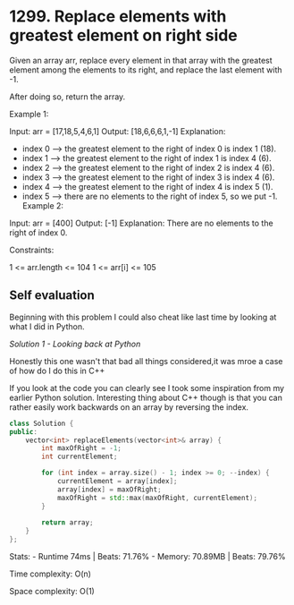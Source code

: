 # 1299. Replace elements with greatest element on right side

Given an array arr, replace every element in that array with the greatest element among the elements to its right, and replace the last element with -1.

After doing so, return the array.

 

Example 1:

Input: arr = [17,18,5,4,6,1]
Output: [18,6,6,6,1,-1]
Explanation: 
- index 0 --> the greatest element to the right of index 0 is index 1 (18).
- index 1 --> the greatest element to the right of index 1 is index 4 (6).
- index 2 --> the greatest element to the right of index 2 is index 4 (6).
- index 3 --> the greatest element to the right of index 3 is index 4 (6).
- index 4 --> the greatest element to the right of index 4 is index 5 (1).
- index 5 --> there are no elements to the right of index 5, so we put -1.
Example 2:

Input: arr = [400]
Output: [-1]
Explanation: There are no elements to the right of index 0.
 

Constraints:

1 <= arr.length <= 104
1 <= arr[i] <= 105

## Self evaluation

Beginning with this problem I could also cheat like last time by looking at what I did in Python.


*Solution 1 - Looking back at Python*

Honestly this one wasn't that bad all things considered,it was mroe a case of how do I do this in C++

If you look at the code you can clearly see I took some inspiration from my earlier Python solution.
Interesting thing about C++ though is that you can rather easily work backwards on an array by reversing the index.


```cpp
class Solution {
public:
    vector<int> replaceElements(vector<int>& array) {
        int maxOfRight = -1;
        int currentElement;

        for (int index = array.size() - 1; index >= 0; --index) {
            currentElement = array[index];
            array[index] = maxOfRight;
            maxOfRight = std::max(maxOfRight, currentElement);
        }
        
        return array;
    }
};
```
Stats:
    - Runtime 74ms | Beats: 71.76%
    - Memory: 70.89MB | Beats: 79.76%

Time complexity: O(n)

Space complexity: O(1)